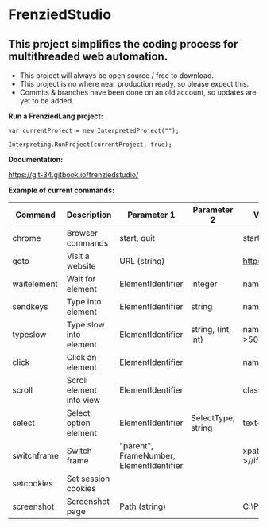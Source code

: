 # FrenziedStudio
## This project simplifies the coding process for multithreaded web automation.

* This project will always be open source / free to download.
* This project is no where near production ready, so please expect this.
* Commits & branches have been done on an old account, so updates are yet to be added.

**Run a FrenziedLang project:**

``var currentProject = new InterpretedProject("");``

``Interpreting.RunProject(currentProject, true);``

**Documentation:**

https://git-34.gitbook.io/frenziedstudio/

**Example of current commands:**

| Command  | Description | Parameter 1  | Parameter 2 |  Values Example
| ------------- | ------------- | ------------- | ------------- | ------------- | 
| chrome  | Browser commands  | start, quit  |   | start, quit  |
| goto  | Visit a website  | URL (string)  |  | https://google.com/ |
| waitelement  | Wait for element | ElementIdentifier | integer | name->password->20 |
| sendkeys  | Type into element | ElementIdentifier | string | name->pass->hi there |
| typeslow  | Type slow into element | ElementIdentifier | string, (int, int) | name->user->bob->50,90 |
| click  | Click an element | ElementIdentifier |  | name->submit |
| scroll  | Scroll element into view | ElementIdentifier |  | classname->test |
| select  | Select option element | ElementIdentifier | SelectType, string | text->august |
| switchframe  | Switch frame | "parent", FrameNumber, ElementIdentifier | | xpath->//iframe[@class='t'] |
| setcookies  | Set session cookies | | | |
| screenshot  | Screenshot page | Path (string) | | C:\Pictures |
